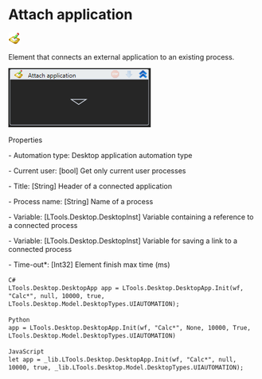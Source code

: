 # Attach application

![](<../../../.gitbook/assets/0 (66).png>)

Element that connects an external application to an existing process.

![](<../../../.gitbook/assets/1 (87).png>)

Properties

&#x20; \- Automation type: Desktop application automation type

&#x20;\- Current user: \[bool] Get only current user processes

&#x20;\- Title: \[String] Header of a connected application

&#x20;\- Process name: \[String] Name of a process

&#x20;\- Variable: \[LTools.Desktop.DesktopInst] Variable containing a reference to a connected process

&#x20;\- Variable: \[LTools.Desktop.DesktopInst] Variable for saving a link to a connected process

&#x20;\- Time-out\*: \[Int32] Element finish max time (ms)

```
C#
LTools.Desktop.DesktopApp app = LTools.Desktop.DesktopApp.Init(wf, "Calc*", null, 10000, true, LTools.Desktop.Model.DesktopTypes.UIAUTOMATION);

Python
app = LTools.Desktop.DesktopApp.Init(wf, "Calc*", None, 10000, True, LTools.Desktop.Model.DesktopTypes.UIAUTOMATION)

JavaScript
let app = _lib.LTools.Desktop.DesktopApp.Init(wf, "Calc*", null, 10000, true, _lib.LTools.Desktop.Model.DesktopTypes.UIAUTOMATION);
```

